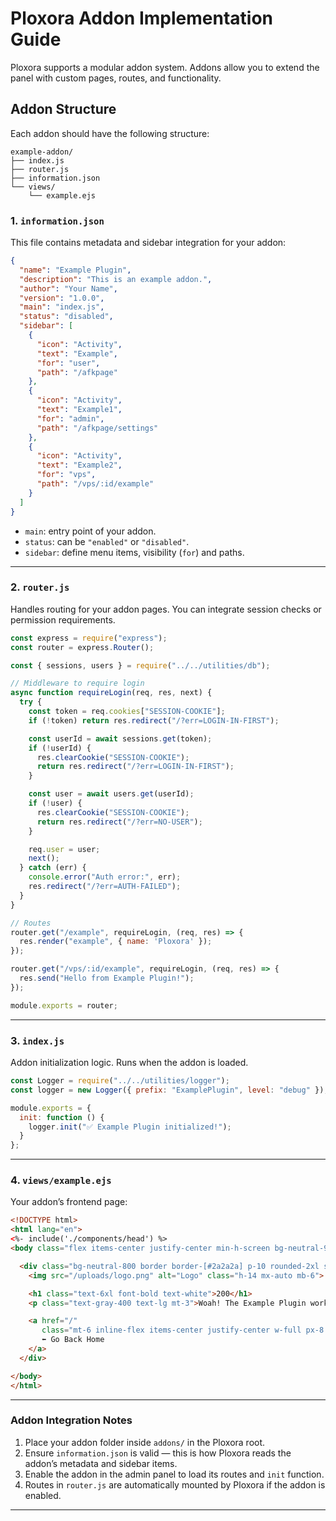 # Ploxora Addon Implementation Guide

Ploxora supports a modular addon system. Addons allow you to extend the panel with custom pages, routes, and functionality.

## Addon Structure

Each addon should have the following structure:

```
example-addon/
├── index.js
├── router.js
├── information.json
└── views/
    └── example.ejs
```

### 1. `information.json`

This file contains metadata and sidebar integration for your addon:

```json
{
  "name": "Example Plugin",
  "description": "This is an example addon.",
  "author": "Your Name",
  "version": "1.0.0",
  "main": "index.js",
  "status": "disabled",
  "sidebar": [
    {
      "icon": "Activity",
      "text": "Example",
      "for": "user",
      "path": "/afkpage"
    },
    {
      "icon": "Activity",
      "text": "Example1",
      "for": "admin",
      "path": "/afkpage/settings"
    },
    {
      "icon": "Activity",
      "text": "Example2",
      "for": "vps",
      "path": "/vps/:id/example"
    }
  ]
}
```

* `main`: entry point of your addon.
* `status`: can be `"enabled"` or `"disabled"`.
* `sidebar`: define menu items, visibility (`for`) and paths.

---

### 2. `router.js`

Handles routing for your addon pages. You can integrate session checks or permission requirements.

```js
const express = require("express");
const router = express.Router();

const { sessions, users } = require("../../utilities/db");

// Middleware to require login
async function requireLogin(req, res, next) {
  try {
    const token = req.cookies["SESSION-COOKIE"];
    if (!token) return res.redirect("/?err=LOGIN-IN-FIRST");

    const userId = await sessions.get(token);
    if (!userId) {
      res.clearCookie("SESSION-COOKIE");
      return res.redirect("/?err=LOGIN-IN-FIRST");
    }

    const user = await users.get(userId);
    if (!user) {
      res.clearCookie("SESSION-COOKIE");
      return res.redirect("/?err=NO-USER");
    }

    req.user = user;
    next();
  } catch (err) {
    console.error("Auth error:", err);
    res.redirect("/?err=AUTH-FAILED");
  }
}

// Routes
router.get("/example", requireLogin, (req, res) => {
  res.render("example", { name: 'Ploxora' });
});

router.get("/vps/:id/example", requireLogin, (req, res) => {
  res.send("Hello from Example Plugin!");
});

module.exports = router;
```

---

### 3. `index.js`

Addon initialization logic. Runs when the addon is loaded.

```js
const Logger = require("../../utilities/logger");
const logger = new Logger({ prefix: "ExamplePlugin", level: "debug" });

module.exports = {
  init: function () {
    logger.init("✅ Example Plugin initialized!");
  }
};
```

---

### 4. `views/example.ejs`

Your addon’s frontend page:

```html
<!DOCTYPE html>
<html lang="en">
<%- include('./components/head') %>
<body class="flex items-center justify-center min-h-screen bg-neutral-900 text-gray-300 font-[Figtree]">

  <div class="bg-neutral-800 border border-[#2a2a2a] p-10 rounded-2xl shadow-lg w-[450px] text-center">
    <img src="/uploads/logo.png" alt="Logo" class="h-14 mx-auto mb-6">

    <h1 class="text-6xl font-bold text-white">200</h1>
    <p class="text-gray-400 text-lg mt-3">Woah! The Example Plugin works! You can disable it in addon settings in admin.</p>

    <a href="/" 
       class="mt-6 inline-flex items-center justify-center w-full px-8 py-3 bg-neutral-700 hover:bg-neutral-600 text-white rounded-xl font-semibold transition">
       ⬅ Go Back Home
    </a>
  </div>

</body>
</html>
```

---

### Addon Integration Notes

1. Place your addon folder inside `addons/` in the Ploxora root.
2. Ensure `information.json` is valid — this is how Ploxora reads the addon’s metadata and sidebar items.
3. Enable the addon in the admin panel to load its routes and `init` function.
4. Routes in `router.js` are automatically mounted by Ploxora if the addon is enabled.

---
